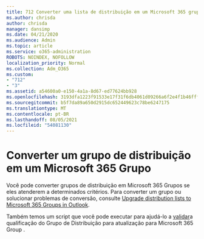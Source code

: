 ```yaml
---
title: 712 Converter uma lista de distribuição em um Microsoft 365 grupo
ms.author: chrisda
author: chrisda
manager: dansimp
ms.date: 04/21/2020
ms.audience: Admin
ms.topic: article
ms.service: o365-administration
ROBOTS: NOINDEX, NOFOLLOW
localization_priority: Normal
ms.collection: Adm_O365
ms.custom:
- "712"
- "3"
ms.assetid: a54600a0-e150-4a1a-8d67-ed77624bb928
ms.openlocfilehash: 3193dfa1223f91533e17f31f6db4061d09266a6f2e4f1b46fffc40f8fb50fda1
ms.sourcegitcommit: b5f7da89a650d2915dc652449623c78be6247175
ms.translationtype: MT
ms.contentlocale: pt-BR
ms.lasthandoff: 08/05/2021
ms.locfileid: "54081130"
---
```

# <a name="convert-a-distribution-group-to-a-microsoft-365-group"></a>Converter um grupo de distribuição em um Microsoft 365 Grupo

Você pode converter grupos de distribuição em Microsoft 365 Grupos se eles atenderem a determinados critérios. Para converter um grupo ou solucionar problemas de conversão, consulte [Upgrade distribution lists to Microsoft 365 Groups in Outlook](https://docs.microsoft.com/microsoft-365/admin/manage/upgrade-distribution-lists).

Também temos um script que você pode executar para ajudá-lo a [validar](https://aka.ms/DLToM365Group)a qualificação do Grupo de Distribuição para atualização para Microsoft 365 Group .